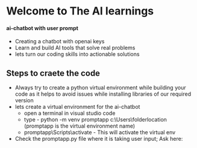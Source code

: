 # Welcome to The AI learnings

#### ai-chatbot with user prompt 

* Creating a chatbot with openai keys
* Learn and build AI tools that solve real problems
* lets turn our coding skills into actionable solutions

## Steps to craete the code 
- Always try to create a python virtual environment while building your code as it helps to avoid issues while installing libraries of our required version
- lets create a virtual environment for the ai-chatbot
  * open a terminal in visual studio code 
  * type - python -m venv promptapp c:\Users\folderlocation  (promptapp is the virtual environment name)
  * promptapp\Scripts\activate - This will activate the virtual env
- Check the promptapp.py file where it is taking user input; Ask here:


